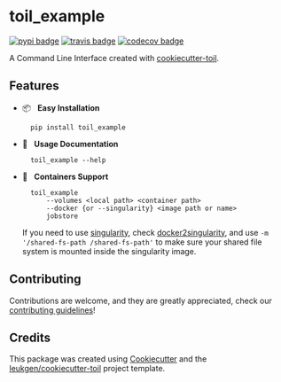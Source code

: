 # toil_example

[![pypi badge][pypi_badge]][pypi_base]
[![travis badge][travis_badge]][travis_base]
[![codecov badge][codecov_badge]][codecov_base]

A Command Line Interface created with [cookiecutter-toil](https://github.com/leukgen/cookiecutter-toil).

## Features

* 📦 &nbsp; **Easy Installation**

        pip install toil_example

* 🍉 &nbsp; **Usage Documentation**

        toil_example --help

* 🐳 &nbsp; **Containers Support**

        toil_example
            --volumes <local path> <container path>
            --docker {or --singularity} <image path or name>
            jobstore
        

    If you need to use [singularity], check [docker2singularity], and use `-m '/shared-fs-path /shared-fs-path'` to make sure your shared file system is mounted inside the singularity image.

## Contributing

Contributions are welcome, and they are greatly appreciated, check our [contributing guidelines](CONTROBUTING.md)!

## Credits

This package was created using [Cookiecutter] and the
[leukgen/cookiecutter-toil] project template.

<!-- References -->
[singularity]: http://singularity.lbl.gov/
[docker2singularity]: https://github.com/singularityware/docker2singularity
[cookiecutter]: https://github.com/audreyr/cookiecutter
[leukgen/cookiecutter-toil]: https://github.com/leukgen/cookiecutter-toil

<!-- Badges -->
[codecov_badge]: https://codecov.io/gh/leukgen/toil_example/branch/master/graph/badge.svg
[codecov_base]: https://codecov.io/gh/leukgen/toil_example
[pypi_badge]: https://img.shields.io/pypi/v/toil_example.svg
[pypi_base]: https://pypi.python.org/pypi/toil_example
[travis_badge]: https://img.shields.io/travis/leukgen/toil_example.svg
[travis_base]: https://travis-ci.org/leukgen/toil_example
